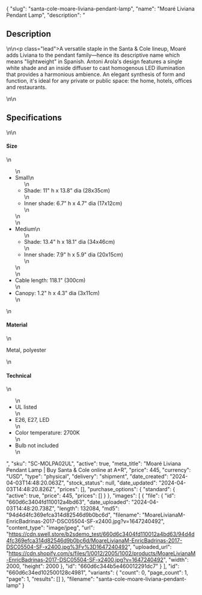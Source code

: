 {
  "slug": "santa-cole-moare-liviana-pendant-lamp",
  "name": "Moaré Liviana Pendant Lamp",
  "description": "<h2>Description</h2>\n<!-- split -->\n<p class=\"lead\">A versatile staple in the Santa &amp; Cole lineup, Moaré adds Liviana to the pendant family—hence its descriptive name which means \"lightweight\" in Spanish. Antoni Arola's design features a single white shade and an inside diffuser to cast homogenous LED illumination that provides a harmonious ambience. An elegant synthesis of form and function, it's ideal for any private or public space: the home, hotels, offices and restaurants.</p>\n<!-- split -->\n<h2>Specifications</h2>\n<!-- split -->\n<h4>Size</h4>\n<ul>\n<li>Small\n<ul>\n<li>Shade: 11\" h x 13.8\" dia (28x35cm)</li>\n<li>Inner shade: 6.7\" h x 4.7\" dia (17x12cm)</li>\n</ul>\n</li>\n<li>Medium\n<ul>\n<li>Shade: 13.4\" h x 18.1\" dia (34x46cm)</li>\n<li>Inner shade: 7.9\" h x 5.9\" dia (20x15cm)</li>\n</ul>\n</li>\n<li>Cable length: 118.1\" (300cm)</li>\n<li>Canopy: 1.2\" h x 4.3\" dia (3x11cm)</li>\n</ul>\n<h4>Material</h4>\n<p>Metal, polyester</p>\n<h4>Technical</h4>\n<ul>\n<li>UL listed</li>\n<li>E26, E27, LED</li>\n<li>Color temperature: 2700K</li>\n<li>Bulb not included</li>\n</ul>",
  "sku": "SC-MOLPA02UL",
  "active": true,
  "meta_title": "Moaré Liviana Pendant Lamp | Buy Santa & Cole online at A+R",
  "price": 445,
  "currency": "USD",
  "type": "physical",
  "delivery": "shipment",
  "date_created": "2024-04-03T14:48:20.063Z",
  "stock_status": null,
  "date_updated": "2024-04-03T14:48:20.826Z",
  "prices": [],
  "purchase_options": {
    "standard": {
      "active": true,
      "price": 445,
      "prices": []
    }
  },
  "images": [
    {
      "file": {
        "id": "660d6c3404fd110012a4bd63",
        "date_uploaded": "2024-04-03T14:48:20.738Z",
        "length": 132084,
        "md5": "94d4d4fc369efca314d82546d9b0bc6d",
        "filename": "MoareLivianaM-EnricBadrinas-2017-DSC05504-SF-x2400.jpg?v=1647240492",
        "content_type": "image/jpeg",
        "url": "https://cdn.swell.store/b2sdemo_test/660d6c3404fd110012a4bd63/94d4d4fc369efca314d82546d9b0bc6d/MoareLivianaM-EnricBadrinas-2017-DSC05504-SF-x2400.jpg%3Fv%3D1647240492",
        "uploaded_url": "https://cdn.shopify.com/s/files/1/0012/2005/1002/products/MoareLivianaM-EnricBadrinas-2017-DSC05504-SF-x2400.jpg?v=1647240492",
        "width": 2000,
        "height": 2000
      },
      "id": "660d6c344b5e460012291dc7"
    }
  ],
  "id": "660d6c34ed102500128c4981",
  "variants": {
    "count": 0,
    "page_count": 1,
    "page": 1,
    "results": []
  },
  "filename": "santa-cole-moare-liviana-pendant-lamp"
}